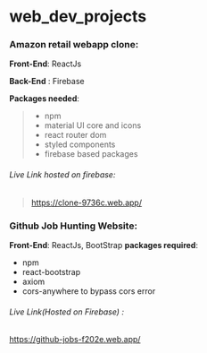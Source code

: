 # web_dev_projects

### Amazon retail webapp clone:
**Front-End**: ReactJs 

**Back-End** : Firebase

**Packages needed**:
> * npm
> * material UI core and icons
> * react router dom
> * styled components
> * firebase based packages
###### Live Link hosted on firebase:
> https://clone-9736c.web.app/

### Github Job Hunting Website:
**Front-End**: ReactJs, BootStrap
**packages required**:
* npm
* react-bootstrap
* axiom
* cors-anywhere to bypass cors error
###### Live Link(Hosted on Firebase) :
https://github-jobs-f202e.web.app/

